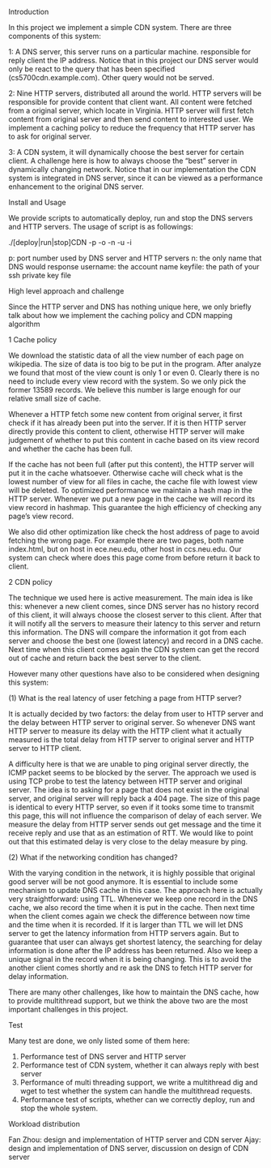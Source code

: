 Introduction

In this project we implement a simple CDN system. There are three components of this system:

1: A DNS server, this server runs on a particular machine. responsible for reply client the IP address. Notice that in this project our DNS server would only be react to the query that has been specified (cs5700cdn.example.com). Other query would not be served.

2: Nine HTTP servers, distributed all around the world. HTTP servers will be responsible for provide content that client want. All content were fetched from a original server, which locate in Virginia. HTTP server will first fetch content from original server and then send content to interested user. We implement a caching policy to reduce the frequency that HTTP server has to ask for original server.

3: A CDN system, it will dynamically choose the best server for certain client. A challenge here is how to always choose the “best” server in dynamically changing network. Notice that in our implementation the CDN system is integrated in DNS server, since it can be viewed as a performance enhancement to the original DNS server.

Install and Usage

We provide scripts to automatically deploy, run and stop the DNS servers and HTTP servers. The usage of script is as followings:

./[deploy|run|stop]CDN -p <port> -o <origin> -n <name> -u <username> -i <keyfile>

p: port number used by DNS server and HTTP servers
n: the only name that DNS would response
username: the account name 
keyfile: the path of your ssh private key file

High level approach and challenge 

Since the HTTP server and DNS has nothing unique here, we only briefly talk about how we implement the caching policy and CDN mapping algorithm

1 Cache policy 

We download the statistic data of all the view number of each page on wikipedia. The size of data is too big to be put in the program. After analyze we found that most of the view count is only 1 or even 0. Clearly there is no need to include every view record with the system. So we only pick the former 13589 records. We believe this number is large enough for our relative small size of cache.

Whenever a HTTP fetch some new content from original server, it first check if it has already been put into the server. If it is then HTTP server directly provide this content to client, otherwise HTTP server will make judgement of whether to put this content in cache based on its view record and whether the cache has been full.

If the cache has not been full (after put this content), the HTTP server will put it in the cache whatsoever. Otherwise cache will check what is the lowest number of view for all files in cache, the cache file with lowest view will be deleted. To optimized performance we maintain a hash map in the HTTP server. Whenever we put a new page in the cache we will record its view record in hashmap. This guarantee the high efficiency of checking any page’s view record. 

We also did other optimization like check the host address of page to avoid fetching the wrong page. For example there are two pages, both name index.html, but on host in ece.neu.edu, other host in ccs.neu.edu. Our system can check where does this page come from before return it back to client. 

2 CDN policy

The technique we used here is active measurement. The main idea is like this: whenever a new client comes, since DNS server has no history record of this client, it will always choose the closest server to this client. After that it will notify all the servers to measure their latency to this server and return this information. The DNS will compare the information it got from each server and choose the best one (lowest latency) and record in a DNS cache. Next time when this client comes again the CDN system can get the record out of cache and return back the best server to the client. 

However many other questions have also to be considered when designing this system:

(1) What is the real latency of user fetching a page from HTTP server?

It is actually decided by two factors: the delay from user to HTTP server and the delay between HTTP server to original server. So whenever DNS want HTTP server to measure its delay with the HTTP client what it actually measured is the total delay from HTTP server to original server and HTTP server to HTTP client. 

A difficulty here is that we are unable to ping original server directly, the ICMP packet seems to be blocked by the server. The approach we used is using TCP probe to test the latency between HTTP server and original server. The idea is to asking for a page that does not exist in the original server, and original server will reply back a 404 page. The size of this page is identical to every HTTP server, so even if it tooks some time to transmit this page, this will not influence the comparison of delay of each server. We measure the delay from HTTP server sends out get message and the time it receive reply and use that as an estimation of RTT. We would like to point out that this estimated delay is very close to the delay measure by ping.

(2) What if the networking condition has changed?

With the varying condition in the network, it is highly possible that original good server will be not good anymore. It is essential to include some mechanism to update DNS cache in this case. The approach here is actually very straightforward: using TTL. Whenever we keep one record in the DNS cache, we also record the time when it is put in the cache. Then next time when the client comes again we check the difference between now time and the time when it is recorded. If it is larger than TTL we will let DNS server to get the latency information from HTTP servers again. But to guarantee that user can always get shortest latency, the searching for delay information is done after the IP address has been returned. Also we keep a unique signal in the record when it is being changing. This is to avoid the another client comes shortly and re ask the DNS to fetch HTTP server for delay information. 


There are many other challenges, like how to maintain the DNS cache, how to provide multithread support, but we think the above two are the most important challenges in this project.


Test

Many test are done, we only listed some of  them here:

1. Performance test of DNS server and HTTP server
2. Performance test of CDN system, whether it can always reply with best server
3. Performance of multi threading support, we write a multithread dig and wget to test whether the system can handle the multithread requests.
4. Performance test of scripts, whether can we correctly deploy, run and stop the whole system.

Workload distribution

Fan Zhou: design and implementation of HTTP server and  CDN server
Ajay: design and implementation of DNS server, discussion on design of CDN server
